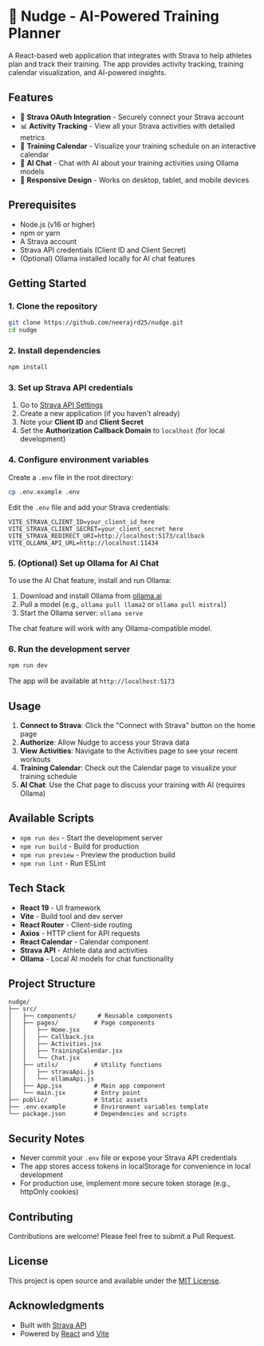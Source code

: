 # 🏃 Nudge - AI-Powered Training Planner

A React-based web application that integrates with Strava to help athletes plan and track their training. The app provides activity tracking, training calendar visualization, and AI-powered insights.

## Features

- 🔐 **Strava OAuth Integration** - Securely connect your Strava account
- 📊 **Activity Tracking** - View all your Strava activities with detailed metrics
- 📅 **Training Calendar** - Visualize your training schedule on an interactive calendar
- 💬 **AI Chat** - Chat with AI about your training activities using Ollama models
- 📱 **Responsive Design** - Works on desktop, tablet, and mobile devices

## Prerequisites

- Node.js (v16 or higher)
- npm or yarn
- A Strava account
- Strava API credentials (Client ID and Client Secret)
- (Optional) Ollama installed locally for AI chat features

## Getting Started

### 1. Clone the repository

```bash
git clone https://github.com/neerajrd25/nudge.git
cd nudge
```

### 2. Install dependencies

```bash
npm install
```

### 3. Set up Strava API credentials

1. Go to [Strava API Settings](https://www.strava.com/settings/api)
2. Create a new application (if you haven't already)
3. Note your **Client ID** and **Client Secret**
4. Set the **Authorization Callback Domain** to `localhost` (for local development)

### 4. Configure environment variables

Create a `.env` file in the root directory:

```bash
cp .env.example .env
```

Edit the `.env` file and add your Strava credentials:

```env
VITE_STRAVA_CLIENT_ID=your_client_id_here
VITE_STRAVA_CLIENT_SECRET=your_client_secret_here
VITE_STRAVA_REDIRECT_URI=http://localhost:5173/callback
VITE_OLLAMA_API_URL=http://localhost:11434
```

### 5. (Optional) Set up Ollama for AI Chat

To use the AI Chat feature, install and run Ollama:

1. Download and install Ollama from [ollama.ai](https://ollama.ai)
2. Pull a model (e.g., `ollama pull llama2` or `ollama pull mistral`)
3. Start the Ollama server: `ollama serve`

The chat feature will work with any Ollama-compatible model.

### 6. Run the development server

```bash
npm run dev
```

The app will be available at `http://localhost:5173`

## Usage

1. **Connect to Strava**: Click the "Connect with Strava" button on the home page
2. **Authorize**: Allow Nudge to access your Strava data
3. **View Activities**: Navigate to the Activities page to see your recent workouts
4. **Training Calendar**: Check out the Calendar page to visualize your training schedule
5. **AI Chat**: Use the Chat page to discuss your training with AI (requires Ollama)

## Available Scripts

- `npm run dev` - Start the development server
- `npm run build` - Build for production
- `npm run preview` - Preview the production build
- `npm run lint` - Run ESLint

## Tech Stack

- **React 19** - UI framework
- **Vite** - Build tool and dev server
- **React Router** - Client-side routing
- **Axios** - HTTP client for API requests
- **React Calendar** - Calendar component
- **Strava API** - Athlete data and activities
- **Ollama** - Local AI models for chat functionality

## Project Structure

```
nudge/
├── src/
│   ├── components/      # Reusable components
│   ├── pages/          # Page components
│   │   ├── Home.jsx
│   │   ├── Callback.jsx
│   │   ├── Activities.jsx
│   │   ├── TrainingCalendar.jsx
│   │   └── Chat.jsx
│   ├── utils/          # Utility functions
│   │   ├── stravaApi.js
│   │   └── ollamaApi.js
│   ├── App.jsx         # Main app component
│   └── main.jsx        # Entry point
├── public/             # Static assets
├── .env.example        # Environment variables template
└── package.json        # Dependencies and scripts
```

## Security Notes

- Never commit your `.env` file or expose your Strava API credentials
- The app stores access tokens in localStorage for convenience in local development
- For production use, implement more secure token storage (e.g., httpOnly cookies)

## Contributing

Contributions are welcome! Please feel free to submit a Pull Request.

## License

This project is open source and available under the [MIT License](LICENSE).

## Acknowledgments

- Built with [Strava API](https://developers.strava.com/)
- Powered by [React](https://react.dev/) and [Vite](https://vitejs.dev/)

